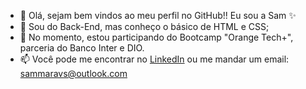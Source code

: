 - 👋 Olá, sejam bem vindos ao meu perfil no GitHub!! Eu sou a Sam ✨
- 👀 Sou do Back-End, mas conheço o básico de HTML e CSS;
- 🌱 No momento, estou participando do Bootcamp "Orange Tech+", parceria do Banco Inter e DIO.
- 📫 Você pode me encontrar no [LinkedIn](https://www.linkedin.com/in/sammaravalente/) ou me mandar um email: sammaravs@outlook.com

<!---
sammaravalente/sammaravalente is a ✨ special ✨ repository because its `README.md` (this file) appears on your GitHub profile.
You can click the Preview link to take a look at your changes.
--->
